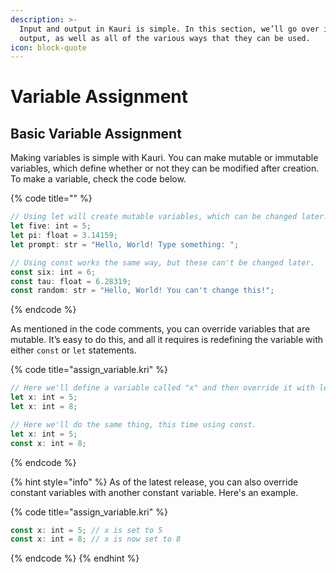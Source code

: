 ```yaml
---
description: >-
  Input and output in Kauri is simple. In this section, we’ll go over input and
  output, as well as all of the various ways that they can be used.
icon: block-quote
---
```


# Variable Assignment

## Basic Variable Assignment

Making variables is simple with Kauri. You can make mutable or immutable variables, which define whether or not they can be modified after creation. To make a variable, check the code below.

{% code title="" %}
```typescript
// Using let will create mutable variables, which can be changed later.
let five: int = 5;
let pi: float = 3.14159;
let prompt: str = "Hello, World! Type something: ";

// Using const works the same way, but these can't be changed later.
const six: int = 6;
const tau: float = 6.28319;
const random: str = "Hello, World! You can't change this!";
```
{% endcode %}

As mentioned in the code comments, you can override variables that are mutable. It’s easy to do this, and all it requires is redefining the variable with either `const` or `let` statements.

{% code title="assign_variable.kri" %}
```typescript
// Here we'll define a variable called "x" and then override it with let.
let x: int = 5;
let x: int = 8;

// Here we'll do the same thing, this time using const.
let x: int = 5;
const x: int = 8;
```
{% endcode %}

{% hint style="info" %}
As of the latest release, you can also override constant variables with another constant variable. Here's an example.

{% code title="assign_variable.kri" %}
```typescript
const x: int = 5; // x is set to 5
const x: int = 8; // x is now set to 8
```
{% endcode %}
{% endhint %}
